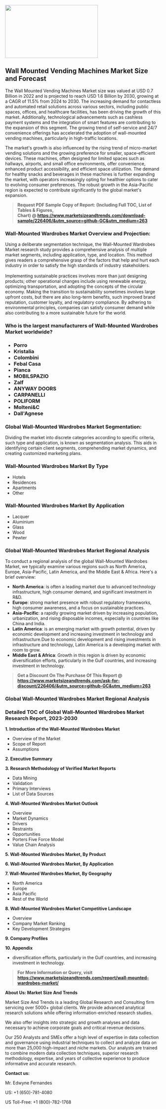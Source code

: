 <p><img class="alignnone size-medium wp-image-20088" src="https://ffe5etoiles.com/wp-content/uploads/2024/12/MST1-300x171.png" alt="" width="300" height="171" /></p><h2>Wall Mounted Vending Machines Market Size and Forecast</h2><p>The Wall Mounted Vending Machines Market size was valued at USD 0.7 Billion in 2022 and is projected to reach USD 1.6 Billion by 2030, growing at a CAGR of 11.5% from 2024 to 2030. The increasing demand for contactless and automated retail solutions across various sectors, including public spaces, offices, and healthcare facilities, has been driving the growth of this market. Additionally, technological advancements such as cashless payment systems and the integration of smart features are contributing to the expansion of this segment. The growing trend of self-service and 24/7 convenience offerings has accelerated the adoption of wall-mounted vending machines, particularly in high-traffic locations.</p><p>The market's growth is also influenced by the rising trend of micro-market vending solutions and the growing preference for smaller, space-efficient devices. These machines, often designed for limited spaces such as hallways, airports, and small office environments, offer convenience, enhanced product accessibility, and efficient space utilization. The demand for healthy snacks and beverages in these machines is further expanding the market, with operators increasingly opting for healthier options to cater to evolving consumer preferences. The robust growth in the Asia-Pacific region is expected to contribute significantly to the global market's expansion.</p></p><blockquote id="" class=""><strong>Request PDF Sample Copy of Report: (Including Full TOC, List of Tables &amp; Figures, Chart)&nbsp;@&nbsp;<strong><a href="https://www.marketsizeandtrends.com/download-sample/226406/&utm_source=github-GC&utm_medium=263" target="_blank">https://www.marketsizeandtrends.com/download-sample/226406/&utm_source=github-GC&utm_medium=263</a></strong></strong></blockquote><h3 id="" class="">Wall-Mounted Wardrobes Market&nbsp;Overview and Projection:</h3><p id="" class="">Using a deliberate segmentation technique, the Wall-Mounted Wardrobes Market research study provides a comprehensive analysis of multiple market segments, including application, type, and location. This method gives readers a comprehensive grasp of the factors that help and hurt each industry in order to satisfy the high standards of industry stakeholders. <br /> <br />Implementing sustainable practices involves more than just designing products; other operational changes include using renewable energy, optimizing transportation, and adopting the concepts of the circular economy. Making the transition to sustainability sometimes involves large upfront costs, but there are also long-term benefits, such improved brand reputation, customer loyalty, and regulatory compliance. By adhering to environmental principles, companies can satisfy consumer demand while also contributing to a more sustainable future for the world.</p><h3 id="" class="">Who is the largest manufacturers of&nbsp;Wall-Mounted Wardrobes Market worldwide?</h3><h3 class=""><p><ul><li>Porro </li><li> Kristalia </li><li> Colombini </li><li> Febal Casa </li><li> Pianca </li><li> MOBILSPAZIO </li><li> Zalf </li><li> ANYWAY DOORS </li><li> CARPANELLI </li><li> POLIFORM </li><li> Molteni&C </li><li> Dall'Agnese</li></ul></p></h3><h3 id="" class="">Global&nbsp;Wall-Mounted Wardrobes Market Segmentation:</h3><p id="" class="">Dividing the market into discrete categories according to specific criteria, such type and application, is known as segmentation analysis. This aids in identifying certain client segments, comprehending market dynamics, and creating customized marketing plans.</p><h3 id="" class="">Wall-Mounted Wardrobes Market&nbsp;By Type</h3><p><p><ul><li>Hotels</li><li> Residences</li><li> Apartments</li><li> Other</p></li></ul></p></p><h3 id="" class="">Wall-Mounted Wardrobes Market&nbsp;By Application</h3><p class=""><p><ul><li>Lacquer</li><li> Aluminium</li><li> Glass</li><li> Wood</li><li> Pewter</li></ul></p></p><h3 id="" class="">Global Wall-Mounted Wardrobes Market Regional Analysis</h3><p id="" class="">To conduct a regional analysis of the global Wall-Mounted Wardrobes Market, we typically examine various regions such as North America, Europe, Asia-Pacific, Latin America, and the Middle East &amp; Africa. Here's a brief overview:</p><ul><li><strong>North America</strong>: is often a leading market due to advanced technology infrastructure, high consumer demand, and significant investment in R&amp;D.</li><li><strong>Europe</strong>: strong market presence with robust regulatory frameworks, high consumer awareness, and a focus on sustainable practices.</li><li><strong>Asia-Pacific</strong>: a rapidly growing market driven by increasing population, urbanization, and rising disposable incomes, especially in countries like China and India.</li><li><strong>Latin America</strong>: is an emerging market with growth potential, driven by economic development and increasing investment in technology and infrastructure.Due to economic development and rising investments in infrastructure and technology, Latin America is a developing market with room to grow.</li><li><strong>Middle East &amp; Africa</strong>: Growth in this region is driven by economic diversification efforts, particularly in the Gulf countries, and increasing investment in technology.</li></ul><blockquote id="" class=""><strong>Get a Discount On The Purchase Of This Report @ <strong><a href="https://www.marketsizeandtrends.com/ask-for-discount/226406/&utm_source=github-GC&utm_medium=263" target="_blank">https://www.marketsizeandtrends.com/ask-for-discount/226406/&utm_source=github-GC&utm_medium=263</a></strong></strong></blockquote><h3 id="" class="">Global Wall-Mounted Wardrobes Market Regional Analysis</h3><h3 id="" class="">Detailed TOC of Global Wall-Mounted Wardrobes Market Research Report, 2023-2030</h3><p id="" class=""><strong>1. Introduction of the Wall-Mounted Wardrobes Market</strong></p><ul><li>Overview of the Market</li><li>Scope of Report</li><li>Assumptions</li></ul><p id="" class=""><strong>2. Executive Summary</strong></p><p id="" class=""><strong>3. Research Methodology of Verified Market Reports</strong></p><ul><li>Data Mining</li><li>Validation</li><li>Primary Interviews</li><li>List of Data Sources</li></ul><p id="" class=""><strong>4. Wall-Mounted Wardrobes Market Outlook</strong></p><ul><li>Overview</li><li>Market Dynamics</li><li>Drivers</li><li>Restraints</li><li>Opportunities</li><li>Porters Five Force Model</li><li>Value Chain Analysis</li></ul><p id="" class=""><strong>5. Wall-Mounted Wardrobes Market, By Product</strong></p><p id="" class=""><strong>6. Wall-Mounted Wardrobes Market, By Application</strong></p><p id="" class=""><strong>7. Wall-Mounted Wardrobes Market, By Geography</strong></p><ul><li>North America</li><li>Europe</li><li>Asia Pacific</li><li>Rest of the World</li></ul><p id="" class=""><strong>8. Wall-Mounted Wardrobes Market Competitive Landscape</strong></p><ul><li>Overview</li><li>Company Market Ranking</li><li>Key Development Strategies</li></ul><p id="" class=""><strong>9. Company Profiles</strong></p><p id="" class=""><strong>10. Appendix</strong></p><ul><li>diversification efforts, particularly in the Gulf countries, and increasing investment in technology.</li></ul><blockquote id="" class=""><strong>For More Information or Query, visit <strong><strong><a href="https://www.marketsizeandtrends.com/report/wall-mounted-wardrobes-market/" target="_blank">https://www.marketsizeandtrends.com/report/wall-mounted-wardrobes-market/</a></strong></strong></strong></blockquote><p id="" class=""><strong>About Us: Market Size And Trends</strong></p><p id="" class="">Market Size And Trends is a leading Global Research and Consulting firm servicing over 5000+ global clients. We provide advanced analytical research solutions while offering information-enriched research studies.</p><p id="" class="">We also offer insights into strategic and growth analyses and data necessary to achieve corporate goals and critical revenue decisions.</p><p id="" class="">Our 250 Analysts and SMEs offer a high level of expertise in data collection and governance using industrial techniques to collect and analyze data on more than 25,000 high-impact and niche markets. Our analysts are trained to combine modern data collection techniques, superior research methodology, expertise, and years of collective experience to produce informative and accurate research.</p><p id="" class=""><strong>Contact us:</strong></p><p id="" class="">Mr. Edwyne Fernandes</p><p id="" class="">US: +1 (650)-781-4080</p><p id="" class="">US Toll-Free: +1 (800)-782-1768</p>
